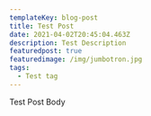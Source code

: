 ```yaml
---
templateKey: blog-post
title: Test Post
date: 2021-04-02T20:45:04.463Z
description: Test Description
featuredpost: true
featuredimage: /img/jumbotron.jpg
tags:
  - Test tag
---
```

Test Post Body